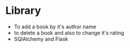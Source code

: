 # Library
- To add a book by it's author name
- to delete a book and also to change it's rating
- SQlAlchemy and Flask
